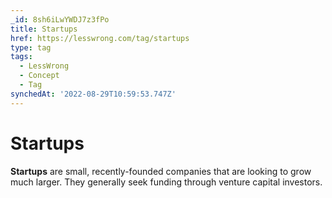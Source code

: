 ```yaml
---
_id: 8sh6iLwYWDJ7z3fPo
title: Startups
href: https://lesswrong.com/tag/startups
type: tag
tags:
  - LessWrong
  - Concept
  - Tag
synchedAt: '2022-08-29T10:59:53.747Z'
---
```

# Startups

**Startups** are small, recently-founded companies that are looking to grow much larger. They generally seek funding through venture capital investors.